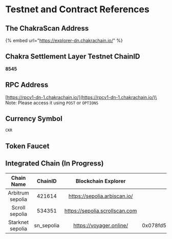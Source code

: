 # Testnet and Contract References

## The ChakraScan Address

{% embed url="https://explorer-dn.chakrachain.io/" %}

## Chakra Settlement Layer Testnet ChainID

**8545**

## RPC Address

[https://rpcv1-dn-1.chakrachain.io/](https://rpcv1-dn-1.chakrachain.io/)\
Note: Please access it using `POST` or `OPTIONS`

## Currency Symbol

`CKR`

## Token Faucet

## Integrated Chain (In Progress)



<table><thead><tr><th width="171" align="center">Chain Name</th><th width="111" align="center">ChainID</th><th width="254" align="center">Blockchain Explorer</th><th width="261" align="center">Settlement Contract Address</th><th align="center">Language </th></tr></thead><tbody><tr><td align="center">Arbitrum sepolia</td><td align="center">421614</td><td align="center"><a href="https://sepolia.arbiscan.io/">https://sepolia.arbiscan.io/</a></td><td align="center">0xd56A32F635427287861Da716A442CfA7834e9463</td><td align="center">Solidity</td></tr><tr><td align="center">Scroll sepolia</td><td align="center">534351</td><td align="center"><a href="https://sepolia.scrollscan.com">https://sepolia.scrollscan.com</a></td><td align="center">0x79e1aE54C912802a353277c3A1bE6d5f8Bbfa610</td><td align="center">Solidity</td></tr><tr><td align="center">Starknet sepolia</td><td align="center">sn_sepolia</td><td align="center"><a href="https://voyager.online/">https://voyager.online/</a></td><td align="center">0x078fd52298f4301c24ac95518d4ba068a59f6cf67721bf198933a41ea40c1dd2</td><td align="center">Cairo</td></tr></tbody></table>
